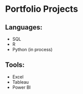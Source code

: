 # Portfolio Projects

## Languages:
- SQL 
- R 
- Python (in process)  

## Tools:
- Excel 
- Tableau
- Power BI
